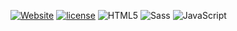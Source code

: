 [![Website](https://img.shields.io/website-up-down-green-red/https/ctrlalt.dev.svg?style=for-the-badge)](https://ctrlalt.dev)
[![license](https://img.shields.io/github/license/ctrlaltdev/ctrlalt.dev.svg?style=for-the-badge)](https://github.com/ctrlaltdev/ctrlalt.dev/blob/master/LICENSE)
![HTML5](https://img.shields.io/badge/_-HTML-E44D26.svg?style=for-the-badge)
![Sass](https://img.shields.io/badge/_-Sass-CC6699.svg?style=for-the-badge)
![JavaScript](https://img.shields.io/badge/_-JS-F0DB4F.svg?style=for-the-badge)
